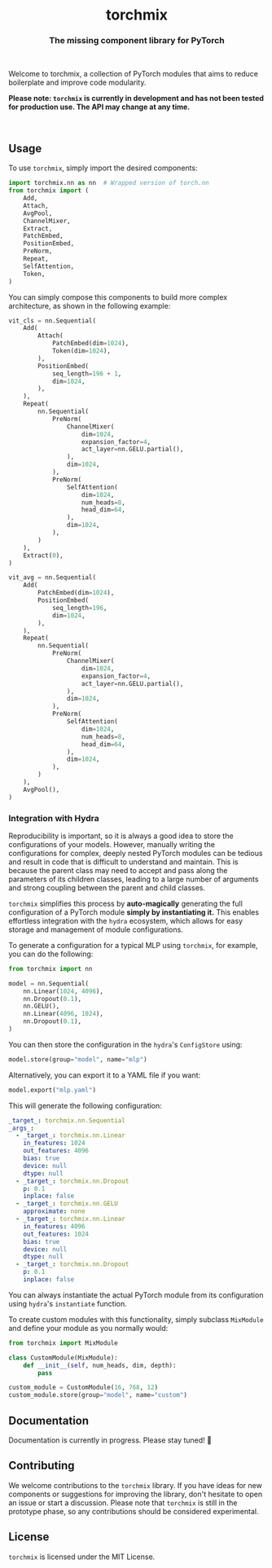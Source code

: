 <h1 align="center">torchmix</h1>

<h3 align="center">The missing component library for PyTorch</h3>

<br />

Welcome to torchmix, a collection of PyTorch modules that aims to reduce boilerplate and improve code modularity.

**Please note: `torchmix` is currently in development and has not been tested for production use. The API may change at any time.**

<br />

## Usage

To use `torchmix`, simply import the desired components:

```python
import torchmix.nn as nn  # Wrapped version of torch.nn
from torchmix import (
    Add,
    Attach,
    AvgPool,
    ChannelMixer,
    Extract,
    PatchEmbed,
    PositionEmbed,
    PreNorm,
    Repeat,
    SelfAttention,
    Token,
)
```

You can simply compose this components to build more complex architecture, as shown in the following example:

```python
vit_cls = nn.Sequential(
    Add(
        Attach(
            PatchEmbed(dim=1024),
            Token(dim=1024),
        ),
        PositionEmbed(
            seq_length=196 + 1,
            dim=1024,
        ),
    ),
    Repeat(
        nn.Sequential(
            PreNorm(
                ChannelMixer(
                    dim=1024,
                    expansion_factor=4,
                    act_layer=nn.GELU.partial(),
                ),
                dim=1024,
            ),
            PreNorm(
                SelfAttention(
                    dim=1024,
                    num_heads=8,
                    head_dim=64,
                ),
                dim=1024,
            ),
        )
    ),
    Extract(0),
)

vit_avg = nn.Sequential(
    Add(
        PatchEmbed(dim=1024),
        PositionEmbed(
            seq_length=196,
            dim=1024,
        ),
    ),
    Repeat(
        nn.Sequential(
            PreNorm(
                ChannelMixer(
                    dim=1024,
                    expansion_factor=4,
                    act_layer=nn.GELU.partial(),
                ),
                dim=1024,
            ),
            PreNorm(
                SelfAttention(
                    dim=1024,
                    num_heads=8,
                    head_dim=64,
                ),
                dim=1024,
            ),
        )
    ),
    AvgPool(),
)
```

### Integration with Hydra

Reproducibility is important, so it is always a good idea to store the configurations of your models. However, manually writing the configurations for complex, deeply nested PyTorch modules can be tedious and result in code that is difficult to understand and maintain. This is because the parent class may need to accept and pass along the parameters of its children classes, leading to a large number of arguments and strong coupling between the parent and child classes.

`torchmix` simplifies this process by **auto-magically** generating the full configuration of a PyTorch module **simply by instantiating it.** This enables effortless integration with the `hydra` ecosystem, which allows for easy storage and management of module configurations.

To generate a configuration for a typical MLP using `torchmix`, for example, you can do the following:

```python
from torchmix import nn

model = nn.Sequential(
    nn.Linear(1024, 4096),
    nn.Dropout(0.1),
    nn.GELU(),
    nn.Linear(4096, 1024),
    nn.Dropout(0.1),
)
```

You can then store the configuration in the `hydra`'s `ConfigStore` using:

```python
model.store(group="model", name="mlp")
```

Alternatively, you can export it to a YAML file if you want:

```python
model.export("mlp.yaml")
```

This will generate the following configuration:

```yaml
_target_: torchmix.nn.Sequential
_args_:
  - _target_: torchmix.nn.Linear
    in_features: 1024
    out_features: 4096
    bias: true
    device: null
    dtype: null
  - _target_: torchmix.nn.Dropout
    p: 0.1
    inplace: false
  - _target_: torchmix.nn.GELU
    approximate: none
  - _target_: torchmix.nn.Linear
    in_features: 4096
    out_features: 1024
    bias: true
    device: null
    dtype: null
  - _target_: torchmix.nn.Dropout
    p: 0.1
    inplace: false
```

You can always instantiate the actual PyTorch module from its configuration using `hydra`'s `instantiate` function.

To create custom modules with this functionality, simply subclass `MixModule` and define your module as you normally would:

```python
from torchmix import MixModule

class CustomModule(MixModule):
    def __init__(self, num_heads, dim, depth):
        pass

custom_module = CustomModule(16, 768, 12)
custom_module.store(group="model", name="custom")
```

## Documentation

Documentation is currently in progress. Please stay tuned! 🚀

## Contributing

We welcome contributions to the `torchmix` library. If you have ideas for new components or suggestions for improving the library, don't hesitate to open an issue or start a discussion. Please note that `torchmix` is still in the prototype phase, so any contributions should be considered experimental.

## License

`torchmix` is licensed under the MIT License.
